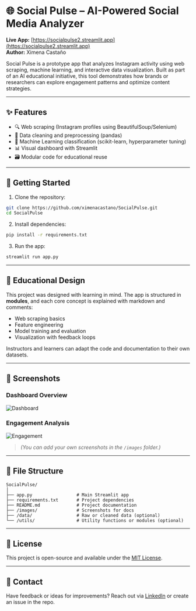 # 🌐 Social Pulse – AI-Powered Social Media Analyzer

**Live App:** [https://socialpulse2.streamlit.app](https://socialpulse2.streamlit.app)  
**Author:** Ximena Castaño

Social Pulse is a prototype app that analyzes Instagram activity using web scraping, machine learning, and interactive data visualization. Built as part of an AI educational initiative, this tool demonstrates how brands or researchers can explore engagement patterns and optimize content strategies.

---

## ✨ Features

- 🔍 Web scraping (Instagram profiles using BeautifulSoup/Selenium)
- 🧹 Data cleaning and preprocessing (pandas)
- 🤖 Machine Learning classification (scikit-learn, hyperparameter tuning)
- 📊 Visual dashboard with Streamlit
- 🗃️ Modular code for educational reuse

---

## 🚀 Getting Started

1. Clone the repository:

```bash
git clone https://github.com/ximenacastano/SocialPulse.git
cd SocialPulse
```

2. Install dependencies:

```bash
pip install -r requirements.txt
```

3. Run the app:

```bash
streamlit run app.py
```

---

## 🧠 Educational Design

This project was designed with learning in mind. The app is structured in **modules**, and each core concept is explained with markdown and comments:
- Web scraping basics
- Feature engineering
- Model training and evaluation
- Visualization with feedback loops

Instructors and learners can adapt the code and documentation to their own datasets.

---

## 📸 Screenshots

### Dashboard Overview

![Dashboard](images/dashboard.png)

### Engagement Analysis

![Engagement](images/engagement.png)

> *(You can add your own screenshots in the `/images` folder.)*

---

## 🧾 File Structure

```
SocialPulse/
│
├── app.py                 # Main Streamlit app
├── requirements.txt       # Project dependencies
├── README.md              # Project documentation
├── /images/               # Screenshots for docs
├── /data/                 # Raw or cleaned data (optional)
└── /utils/                # Utility functions or modules (optional)
```

---

## 📄 License

This project is open-source and available under the [MIT License](LICENSE).

---

## 🙌 Contact

Have feedback or ideas for improvements? Reach out via [LinkedIn](https://www.linkedin.com/in/ximenacastano/) or create an issue in the repo.
